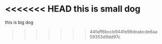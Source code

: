 <<<<<<< HEAD
this is small dog
=======
this is big dog
>>>>>>> 44faff6bccb944fe98deabcde6aa59353d9dd97c
